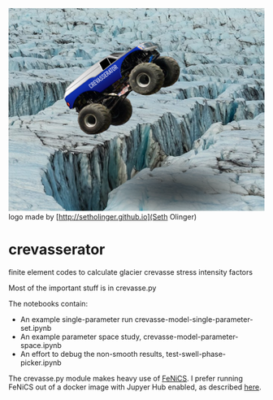 ![monster truck jumping over a crevasse](crevasserator.png)
logo made by [http://setholinger.github.io](Seth Olinger)

# crevasserator
finite element codes to calculate glacier crevasse stress intensity factors

Most of the important stuff is in crevasse.py

The notebooks contain:

- An example single-parameter run crevasse-model-single-parameter-set.ipynb
- An example parameter space study, crevasse-model-parameter-space.ipynb
- An effort to debug the non-smooth results, test-swell-phase-picker.ipynb

The crevasse.py module makes heavy use of [FeNiCS](fenicsproject.org). I prefer running FeNiCS out of a docker image with Jupyer Hub enabled, as described [here](https://fenics.readthedocs.io/projects/containers/en/latest/jupyter.html).
